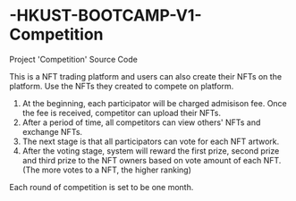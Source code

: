 # -HKUST-BOOTCAMP-V1-Competition
Project 'Competition' Source Code


This is a NFT trading platform and users can also create their NFTs on the platform.
Use the NFTs they created to compete on platform.

1. At the beginning, each participator will be charged admisison fee. Once the fee is received, competitor can upload their NFTs.
2. After a period of time, all competitors can view others' NFTs and exchange NFTs.
3. The next stage is that all participators can vote for each NFT artwork.
4. After the voting stage, system will reward the first prize, second prize and third prize to the NFT owners based on vote amount of each NFT. (The more votes to a NFT, the higher ranking)

Each round of competition is set to be one month.
